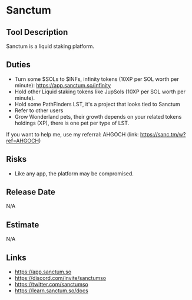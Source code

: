 # Sanctum

## Tool Description

Sanctum is a liquid staking platform.

## Duties

* Turn some $SOLs to $INFs, infinity tokens (10XP per SOL worth per minute): https://app.sanctum.so/infinity
* Hold other Liquid staking tokens like JupSols (10XP per SOL worth per minute).
* Hold some PathFinders LST, it's a project that looks tied to Sanctum
* Refer to other users
* Grow Wonderland pets, their growth depends on your related tokens holdings (XP), there is one pet per type of LST.

If you want to help me, use my referral: AHGOCH (link: https://sanc.tm/w?ref=AHGOCH)

## Risks

* Like any app, the platform may be compromised.

## Release Date

N/A

## Estimate

N/A

## Links

* https://app.sanctum.so
* https://discord.com/invite/sanctumso
* https://twitter.com/sanctumso
* https://learn.sanctum.so/docs
